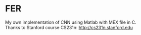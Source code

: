 # FER
My own implementation of CNN using Matlab with MEX file in C.  
Thanks to Stanford course CS231n: http://cs231n.stanford.edu  
